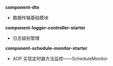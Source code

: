 
**component-dto**

- 数据传输基础模块

**component-logger-controller-starter**

- 日志级别管理

**component-schedule-monitor-starter**

- AOP 实现定时器方法监控——ScheduleMonitor